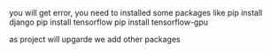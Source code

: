 you will get error, you need to installed some packages like 
pip install django
pip install tensorflow
pip install tensorflow-gpu

as project will upgarde we add other packages 
